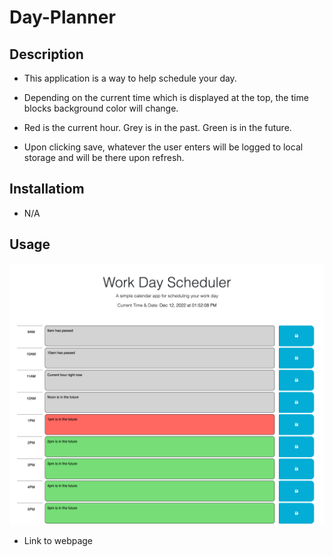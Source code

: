 # Day-Planner

## Description

- This application is a way to help schedule your day.

- Depending on the current time which is displayed at the top, the time blocks background color will change.

- Red is the current hour. Grey is in the past. Green is in the future.

- Upon clicking save, whatever the user enters will be logged to local storage and will be there upon refresh.

## Installatiom

- N/A

## Usage

![screenshot of website](./Assets/day-planner-screenshot.png)

- Link to webpage

